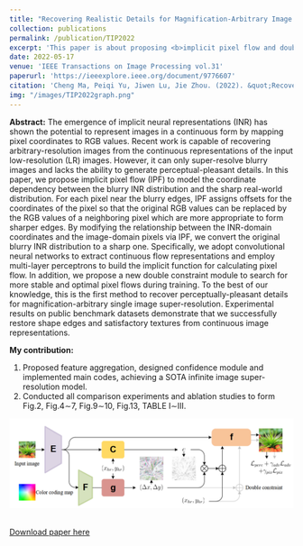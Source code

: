```yaml
---
title: "Recovering Realistic Details for Magnification-Arbitrary Image Super-Resolution"
collection: publications
permalink: /publication/TIP2022
excerpt: 'This paper is about proposing <b>implicit pixel flow and double constraint strategy</b> to recover perceptually-pleasant details for magnification-arbitrary single image super-resolution(As far as we know, this is <b>the first model that can achieve this</b>). Experimental results on public benchmark datasets demonstrate that we successfully restore shape edges and satisfactory textures from continuous image representations, <b>achieving or even outperforming SOTA models</b>.'
date: 2022-05-17
venue: 'IEEE Transactions on Image Processing vol.31'
paperurl: 'https://ieeexplore.ieee.org/document/9776607'
citation: 'Cheng Ma, Peiqi Yu, Jiwen Lu, Jie Zhou. (2022). &quot;Recovering Realistic Details for Magnification-Arbitrary Image Super-Resolution.&quot; <i>IEEE Transactions on Image Processing</i>. vol.31.'
img: "/images/TIP2022graph.png"
---
```


<b>Abstract:</b>
The emergence of implicit neural representations (INR) has shown the potential to represent images in a continuous form by mapping pixel coordinates to RGB values. Recent work is capable of recovering arbitrary-resolution images from the continuous representations of the input low-resolution (LR) images. However, it can only super-resolve blurry images and lacks the ability to generate perceptual-pleasant details. In this paper, we propose implicit pixel flow (IPF) to model the coordinate dependency between the blurry INR distribution and the sharp real-world distribution. For each pixel near the blurry edges, IPF assigns offsets for the coordinates of the pixel so that the original RGB values can be replaced by the RGB values of a neighboring pixel which are more appropriate to form sharper edges. By modifying the relationship between the INR-domain coordinates and the image-domain pixels via IPF, we convert the original blurry INR distribution to a sharp one. Specifically, we adopt convolutional neural networks to extract continuous flow representations and employ multi-layer perceptrons to build the implicit function for calculating pixel flow. In addition, we propose a new double constraint module to search for more stable and optimal pixel flows during training. To the best of our knowledge, this is the first method to recover perceptually-pleasant details for magnification-arbitrary single image super-resolution. Experimental results on public benchmark datasets demonstrate that we successfully restore shape edges and satisfactory textures from continuous image representations.

<b>My contribution:</b>
1. Proposed feature aggregation, designed confidence module and implemented main codes, achieving a SOTA infinite image super-resolution model.
2. Conducted all comparison experiments and ablation studies to form Fig.2, Fig.4$\sim$7, Fig.9$\sim$10, Fig.13, TABLE I$\sim$III.


<td><img class="proj_thumb" src="images/TIP2022graph.png" width="700px" alt=""/>&nbsp;</td>

[Download paper here](http://patricia1019.github.io/files/TIP2022.pdf)

